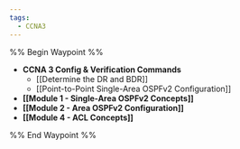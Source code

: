 ```yaml
---
tags:
  - CCNA3
---
```


%% Begin Waypoint %%
- **CCNA 3 Config & Verification Commands**
	- [[Determine the DR and BDR]]
	- [[Point-to-Point Single-Area OSPFv2 Configuration]]
- **[[Module 1 - Single-Area OSPFv2 Concepts]]**
- **[[Module 2 - Area OSPFv2 Configuration]]**
- **[[Module 4 - ACL Concepts]]**

%% End Waypoint %%

